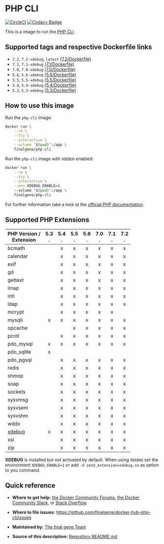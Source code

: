 # PHP CLI
[![CircleCI](https://circleci.com/gh/final-gene/docker-hub-php-cli/tree/master.svg?style=svg)](https://circleci.com/gh/final-gene/docker-hub-php-cli/tree/master) [![Codacy Badge](https://api.codacy.com/project/badge/Grade/e067ba9a720d4b3995c21adc9182f599)](https://www.codacy.com/app/final-gene/docker-hub-php-cli?utm_source=github.com&amp;utm_medium=referral&amp;utm_content=final-gene/docker-hub-php-cli&amp;utm_campaign=Badge_Grade)

This is a image to run the [PHP CLI](http://php.net/manual/en/features.commandline.php).

## Supported tags and respective Dockerfile links
* `7.2`, `7.2-xdebug`, `latest` [(7.2/Dockerfile)](https://github.com/finalgene/docker-hub-php-cli/blob/master/7.2/Dockerfile)
* `7.1`, `7.1-xdebug` [(7.1/Dockerfile)](https://github.com/finalgene/docker-hub-php-cli/blob/master/7.1/Dockerfile)
* `7.0`, `7.0-xdebug` [(7.0/Dockerfile)](https://github.com/finalgene/docker-hub-php-cli/blob/master/7.0/Dockerfile)
* `5.6`, `5.6-xdebug` [(5.6/Dockerfile)](https://github.com/finalgene/docker-hub-php-cli/blob/master/5.6/Dockerfile)
* `5.5`, `5.5-xdebug` [(5.5/Dockerfile)](https://github.com/finalgene/docker-hub-php-cli/blob/master/5.5/Dockerfile)
* `5.4`, `5.4-xdebug` [(5.4/Dockerfile)](https://github.com/finalgene/docker-hub-php-cli/blob/master/5.4/Dockerfile)
* `5.3`, `5.3-xdebug` [(5.3/Dockerfile)](https://github.com/finalgene/docker-hub-php-cli/blob/master/5.3/Dockerfile)

## How to use this image
Run the `php-cli` image:

```bash
docker run \
    --rm \
    --tty \
    --interactive \
    --volume "$(pwd)":/app \
    finalgene/php-cli
```

Run the `php-cli` image with `XDEBUG` enabled:

```bash
docker run \
    --rm \
    --tty \
    --interactive \
    --env XDEBUG_ENABLE=1
    --volume "$(pwd)":/app \
    finalgene/php-cli
```

For further information take a look at the [official PHP documentation](http://php.net/manual/en/).

## Supported PHP Extensions

| PHP Version /<br>Extension | 5.3<br>. | 5.4<br>. | 5.5<br>. | 5.6<br>. | 7.0<br>. | 7.1<br>. | 7.2<br>. |
| -------------------------- |:--------:|:--------:|:--------:|:--------:|:--------:|:--------:|:--------:|
| bcmath                     |          |    x     |    x     |    x     |    x     |    x     |    x     |
| calendar                   |          |    x     |    x     |    x     |    x     |    x     |    x     |
| exif                       |          |    x     |    x     |    x     |    x     |    x     |    x     |
| gd                         |          |    x     |    x     |    x     |    x     |    x     |    x     |
| gettext                    |          |    x     |    x     |    x     |    x     |    x     |    x     |
| imap                       |          |    x     |    x     |    x     |    x     |    x     |    x     |
| intl                       |          |    x     |    x     |    x     |    x     |    x     |    x     |
| ldap                       |          |    x     |    x     |    x     |    x     |    x     |    x     |
| mcrypt                     |          |    x     |    x     |    x     |    x     |    x     |          |
| mysqli                     |    x     |    x     |    x     |    x     |    x     |    x     |    x     |
| opcache                    |          |          |    x     |    x     |    x     |    x     |    x     |
| pcntl                      |          |    x     |    x     |    x     |    x     |    x     |    x     |
| pdo_mysql                  |    x     |    x     |    x     |    x     |    x     |    x     |    x     |
| pdo_sqlite                 |    x     |          |          |          |          |          |          |
| pdo_pgsql                  |          |    x     |    x     |    x     |    x     |    x     |    x     |
| redis                      |          |    x     |    x     |    x     |    x     |    x     |    x     |
| shmop                      |          |    x     |    x     |    x     |    x     |    x     |    x     |
| soap                       |          |    x     |    x     |    x     |    x     |    x     |    x     |
| sockets                    |          |    x     |    x     |    x     |    x     |    x     |    x     |
| sysvmsg                    |          |    x     |    x     |    x     |    x     |    x     |    x     |
| sysvsem                    |          |    x     |    x     |    x     |    x     |    x     |    x     |
| sysvshm                    |          |    x     |    x     |    x     |    x     |    x     |    x     |
| wddx                       |          |    x     |    x     |    x     |    x     |    x     |    x     |
| [xdebug](#footnote-xdebug) |    x     |    x     |    x     |    x     |    x     |    x     |    x     |
| xsl                        |          |    x     |    x     |    x     |    x     |    x     |    x     |
| zip                        |          |    x     |    x     |    x     |    x     |    x     |    x     |

**<a name="footnote-xdebug">XDEBUG</a>** is installed but not activated by default. When using `XDEBUG` set the environment `XDEBUG_ENABLE=1` or add `-d zend_extension=xdebug.so` as option to you command.

## Quick reference
* **Where to get help:**
[the Docker Community Forums](https://forums.docker.com), [the Docker Community Slack](https://blog.docker.com/2016/11/introducing-docker-community-directory-docker-community-slack), or [Stack Overflow](https://stackoverflow.com/search?tab=newest&q=docker)

* **Where to file issues:**
https://github.com/finalgene/docker-hub-php-cli/issues

* **Maintained by:**
[The final gene Team](https://github.com/finalgene)

* **Source of this description:**
[Repository README.md](https://github.com/finalgene/docker-hub-php-cli/blob/master/README.md)
